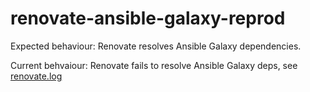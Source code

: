 # renovate-ansible-galaxy-reprod

Expected behaviour: Renovate resolves Ansible Galaxy dependencies.

Current behvaiour: Renovate fails to resolve Ansible Galaxy deps, see [renovate.log](renovate.log)
